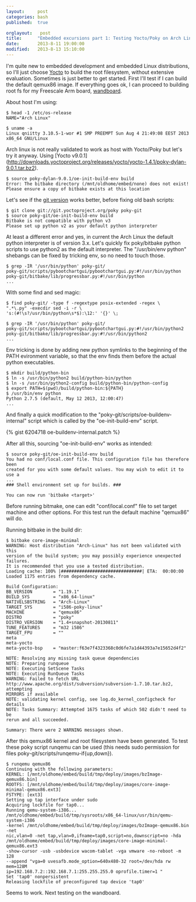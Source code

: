 ```yaml
---
layout:     post
categories: bash
published:  true

orglayout:   post
title:      "Embedded excursions part 1: Testing Yocto/Poky on Arch Linux"
date:       2013-8-11 19:00:00
modified:   2013-8-13 15:10:00
---
```


I'm quite new to embedded development and embedded Linux distributions, so I'll
just choose [Yocto](https://www.yoctoproject.org/) to build the root filesystem,
without extensive evaluation. Sometimes is just better to get started.
First I'll test if I can build the default qemux86 image. If everything goes ok,
I can proceed to building root fs for my Freescale Arm board,
[wandboard](http://www.wandboard.org/).

About host I'm using:

    $ head -1 /etc/os-release
    NAME="Arch Linux"

    $ uname -a
    Linux qniitty 3.10.5-1-wor #1 SMP PREEMPT Sun Aug 4 21:49:08 EEST 2013
    x86_64 GNU/Linux

Arch linux is not really validated to work as host with Yocto/Poky but let's try
it anyway. Using [Yocto v9.0.1]
(http://downloads.yoctoproject.org/releases/yocto/yocto-1.4.1/poky-dylan-9.0.1.tar.bz2).

    $ source poky-dylan-9.0.1/oe-init-build-env build
    Error: The bitbake directory (/mnt/oldhome/embed/none) does not exist!
    Please ensure a copy of bitbake exists at this location

Let's see if the [git version](http://git.yoctoproject.org/cgit/cgit.cgi/poky/)
works better, before fixing old bash scripts:

    $ git clone git://git.yoctoproject.org/poky poky-git
    $ source poky-git/oe-init-build-env build
    Bitbake is not compatible with python v3
    Please set up python v2 as your default python interpreter

At least a different error and yes, in current the Arch Linux the default python
interpreter is of version 3.x. Let's quickly fix poky/bitbake python scripts to
use python2 as the default interpreter. The "/usr/bin/env python" shebangs can
be fixed by tricking env, so no need to touch those.

    $ grep -IR '/usr/bin/python' poky-git/
    poky-git/scripts/pybootchartgui/pybootchartgui.py:#!/usr/bin/python
    poky-git/bitbake/lib/progressbar.py:#!/usr/bin/python
    ...

With some find and sed magic:

    $ find poky-git/ -type f -regextype posix-extended -regex \
    ".*\.py" -execdir sed -i -r \
    's:(#!\s?/usr/bin/python\s*$):\12:' '{}' \;

    $ grep -IR '/usr/bin/python' poky-git/
    poky-git/scripts/pybootchartgui/pybootchartgui.py:#!/usr/bin/python2
    poky-git/bitbake/lib/progressbar.py:#!/usr/bin/python2
    ...

Env tricking is done by adding new python symlinks to the beginning of the PATH
evironment variable, so that the env finds them before the actual python
executables.

    $ mkdir build/python-bin
    $ ln -s /usr/bin/python2 build/python-bin/python
    $ ln -s /usr/bin/python2-config build/python-bin/python-config
    $ export PATH=$(pwd)/build/python-bin:${PATH}
    $ /usr/bin/env python
    Python 2.7.5 (default, May 12 2013, 12:00:47)
    ...

And finally a quick modification to the "poky-git/scripts/oe-buildenv-internal"
script which is called by the "oe-init-build-env" script.

{% gist 6204718 oe-buildenv-internal.patch %}

After all this, sourcing "oe-init-build-env" works as intended:

    $ source poky-git/oe-init-build-env build
    You had no conf/local.conf file. This configuration file has therefore been
    created for you with some default values. You may wish to edit it to use a
    ...
    ### Shell environment set up for builds. ###

    You can now run 'bitbake <target>'

Before running bitmake, one can edit "conf/local.conf" file to set target
machine and other options. For this test run the default machine "qemux86" will
do.

Running bitbake in the build dir:

    $ bitbake core-image-minimal
    WARNING: Host distribution "Arch-Linux" has not been validated with this
    version of the build system; you may possibly experience unexpected failures.
    It is recommended that you use a tested distribution.
    Loading cache: 100% |###############################| ETA:  00:00:00
    Loaded 1175 entries from dependency cache.
    
    Build Configuration:
    BB_VERSION        = "1.19.1"
    BUILD_SYS         = "x86_64-linux"
    NATIVELSBSTRING   = "Arch-Linux"
    TARGET_SYS        = "i586-poky-linux"
    MACHINE           = "qemux86"
    DISTRO            = "poky"
    DISTRO_VERSION    = "1.4+snapshot-20130811"
    TUNE_FEATURES     = "m32 i586"
    TARGET_FPU        = ""
    meta              
    meta-yocto        
    meta-yocto-bsp    = "master:f63e7f4323368c0d6fe7a1d44393a7e15652d4f2"
    
    NOTE: Resolving any missing task queue dependencies
    NOTE: Preparing runqueue
    NOTE: Executing SetScene Tasks
    NOTE: Executing RunQueue Tasks
    WARNING: Failed to fetch URL
    http://www.apache.org/dist/subversion/subversion-1.7.10.tar.bz2, attempting
    MIRRORS if available
    NOTE: validating kernel config, see log.do_kernel_configcheck for details
    NOTE: Tasks Summary: Attempted 1675 tasks of which 502 didn't need to be
    rerun and all succeeded.

    Summary: There were 2 WARNING messages shown.

After this qemux86 kernel and root filesystem have been generated. To test these
poky script runqemu can be used (this needs sudo permission for files
poky-git/scripts/runqemu-if{up,down}).

    $ runqemu qemux86
    Continuing with the following parameters:
    KERNEL: [/mnt/oldhome/embed/build/tmp/deploy/images/bzImage-qemux86.bin]
    ROOTFS: [/mnt/oldhome/embed/build/tmp/deploy/images/core-image-minimal-qemux86.ext3]
    FSTYPE: [ext3]
    Setting up tap interface under sudo
    Acquiring lockfile for tap0...
    Running qemu-system-i386...
    /mnt/oldhome/embed/build/tmp/sysroots/x86_64-linux/usr/bin/qemu-system-i386
    -kernel /mnt/oldhome/embed/build/tmp/deploy/images/bzImage-qemux86.bin -net
    nic,vlan=0 -net tap,vlan=0,ifname=tap0,script=no,downscript=no -hda
    /mnt/oldhome/embed/build/tmp/deploy/images/core-image-minimal-qemux86.ext3
    -show-cursor -usb -usbdevice wacom-tablet -vga vmware -no-reboot -m 128
    --append "vga=0 uvesafb.mode_option=640x480-32 root=/dev/hda rw mem=128M
    ip=192.168.7.2::192.168.7.1:255.255.255.0 oprofile.timer=1 "
    Set 'tap0' nonpersistent
    Releasing lockfile of preconfigured tap device 'tap0'

Seems to work. Next testing on the wandboard.

